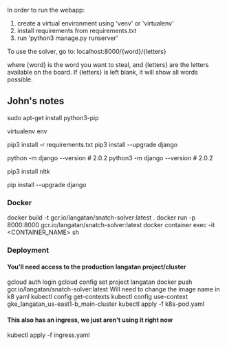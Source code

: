 In order to run the webapp:
1) create a virtual environment using 'venv' or 'virtualenv'
2) install requirements from requirements.txt
3) run 'python3 manage.py runserver'

To use the solver, go to:
localhost:8000/{word}/{letters}

where {word} is the word you want to steal, and {letters} are the
letters available on the board. If {letters} is left blank, it will
show all words possible.




## John's notes
sudo apt-get install python3-pip

virtualenv env

pip3 install -r requirements.txt
pip3 install --upgrade django

python -m django --version # 2.0.2
python3 -m django --version # 2.0.2

pip3 install nltk

pip install --upgrade django


### Docker
 docker build -t gcr.io/langatan/snatch-solver:latest .
 docker run -p 8000:8000 gcr.io/langatan/snatch-solver:latest 
 docker container exec -it <CONTAINER_NAME> sh
 
### Deployment 

#### You'll need access to the production langatan project/cluster
gcloud auth login
gcloud config set project langatan
docker push gcr.io/langatan/snatch-solver:latest
Will need to change the image name in k8 yaml
kubectl config get-contexts
kubectl config use-context gke_langatan_us-east1-b_main-cluster
kubectl apply -f k8s-pod.yaml 

#### This also has an ingress, we just aren't using it right now
kubectl apply -f ingress.yaml